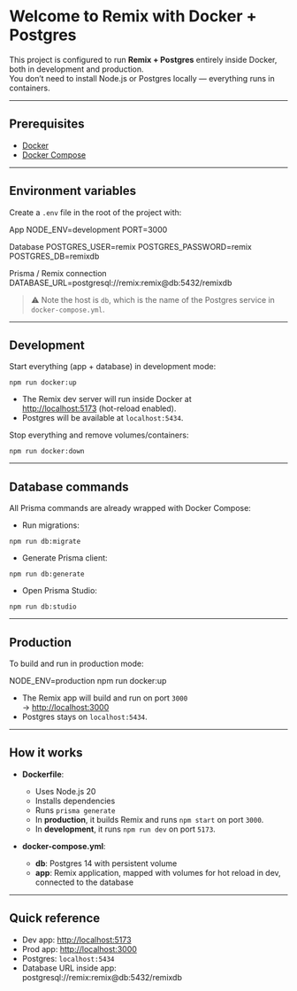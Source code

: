 # Welcome to Remix with Docker + Postgres

This project is configured to run **Remix + Postgres** entirely inside Docker, both in development and production.  
You don’t need to install Node.js or Postgres locally — everything runs in containers.

---

## Prerequisites

- [Docker](https://docs.docker.com/get-docker/)
- [Docker Compose](https://docs.docker.com/compose/)

---

## Environment variables

Create a `.env` file in the root of the project with:

App
NODE_ENV=development
PORT=3000

Database
POSTGRES_USER=remix
POSTGRES_PASSWORD=remix
POSTGRES_DB=remixdb

Prisma / Remix connection
DATABASE_URL=postgresql://remix:remix@db:5432/remixdb


> ⚠️ Note the host is `db`, which is the name of the Postgres service in `docker-compose.yml`.

---

## Development

Start everything (app + database) in development mode:

`npm run docker:up`

- The Remix dev server will run inside Docker at  
  [http://localhost:5173](http://localhost:5173) (hot-reload enabled).  
- Postgres will be available at `localhost:5434`.  

Stop everything and remove volumes/containers:

`npm run docker:down`

---

## Database commands

All Prisma commands are already wrapped with Docker Compose:

- Run migrations:

`npm run db:migrate`

- Generate Prisma client:

`npm run db:generate`

- Open Prisma Studio:

`npm run db:studio`

---

## Production

To build and run in production mode:

NODE_ENV=production npm run docker:up

- The Remix app will build and run on port `3000`  
  → [http://localhost:3000](http://localhost:3000)  
- Postgres stays on `localhost:5434`.

---

## How it works

- **Dockerfile**:  
  - Uses Node.js 20  
  - Installs dependencies  
  - Runs `prisma generate`  
  - In **production**, it builds Remix and runs `npm start` on port `3000`.  
  - In **development**, it runs `npm run dev` on port `5173`.

- **docker-compose.yml**:  
  - **db**: Postgres 14 with persistent volume  
  - **app**: Remix application, mapped with volumes for hot reload in dev, connected to the database  

---

## Quick reference

- Dev app: [http://localhost:5173](http://localhost:5173)  
- Prod app: [http://localhost:3000](http://localhost:3000)  
- Postgres: `localhost:5434`  
- Database URL inside app:  
postgresql://remix:remix@db:5432/remixdb
